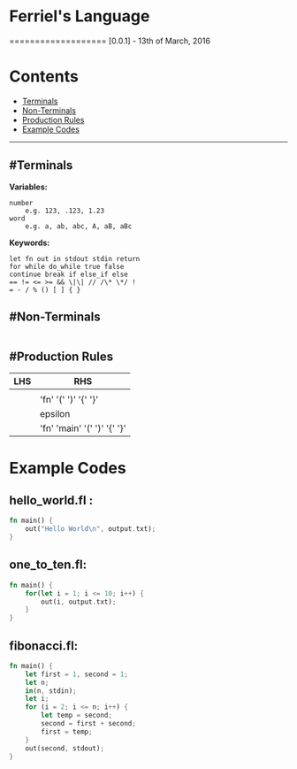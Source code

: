 # Ferriel's Language
===================
[0.0.1] - 13th of March, 2016

# Contents
- [Terminals](#terminals)
- [Non-Terminals](#non-terminals)
- [Production Rules](#production-rules)
- [Example Codes](#example-codes)

----------

#Terminals
-------------
**Variables:**
```
number
	e.g. 123, .123, 1.23
word
	e.g. a, ab, abc, A, aB, aBc

```
**Keywords:**
```
let fn out in stdout stdin return
for while do_while true false
continue break if else_if else
== != <= >= && \|\| // /\* \*/ !
= - / % () [ ] { }
```

#Non-Terminals
-------------
```
```

#Production Rules
--------------

|LHS | RHS|
|-----|------|
|<program>|<fndef> <main>|
|<fndef>|'fn' <ident> '(' <params> ')' '{' <block> '}' <fndef>|
||epsilon|
|<main>|'fn' 'main' '(' ')' '{' <block> '}'|

# Example Codes
**hello\_world.fl :**
---------------------
```rust
fn main() {
    out("Hello World\n", output.txt);
}
```
**one\_to\_ten.fl:**
---------------------
```rust
fn main() {
    for(let i = 1; i <= 10; i++) {
        out(i, output.txt);
    }
}
```
**fibonacci.fl:**
---------------------
```rust
fn main() {
	let first = 1, second = 1;
	let n;
	in(n, stdin);
	let i;
	for (i = 2; i <= n; i++) {
		let temp = second;
		second = first + second;
		first = temp;
	}
	out(second, stdout);
}
```
